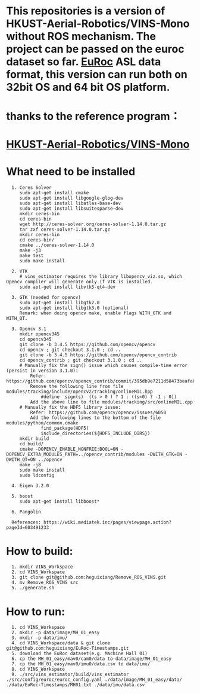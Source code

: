 # This  repositories is a version of HKUST-Aerial-Robotics/VINS-Mono without ROS mechanism. The project can be passed on the euroc dataset so far. [EuRoc](http://projects.asl.ethz.ch/datasets/doku.php?id=kmavvisualinertialdatasets) ASL data format, this version can run both on 32bit OS and 64 bit OS platform.

# thanks to the reference program： 
# [HKUST-Aerial-Robotics/VINS-Mono](https://github.com/HKUST-Aerial-Robotics/VINS-Mono)
# What need to be installed
```
  1. Ceres Solver
     sudo apt-get install cmake
     sudo apt-get install libgoogle-glog-dev
     sudo apt-get install libatlas-base-dev
     sudo apt-get install libsuitesparse-dev
     mkdir ceres-bin
     cd ceres-bin
     wget http://ceres-solver.org/ceres-solver-1.14.0.tar.gz
     tar zxf ceres-solver-1.14.0.tar.gz
     mkdir ceres-bin
     cd ceres-bin/
     cmake ../ceres-solver-1.14.0
     make -j3
     make test
     sudo make install

  2. VTK
     # vins_estimator requires the library libopencv_viz.so, which Opencv compiler will generate only if VTK is installed. 
     sudo apt-get install libvtk5-qt4-dev

  3. GTK (needed for opencv)
     sudo apt-get install libgtk2.0
     sudo apt-get install libgtk3.0 (optional)
     Remark: when doing opencv make, enable flags WITH_GTK and WITH_QT.

  3. Opencv 3.1
     mkdir opencv345
     cd opencv345
     git clone -b 3.4.5 https://github.com/opencv/opencv
     cd opencv ; git checkout 3.1.0 ; cd ..
     git clone -b 3.4.5 https://github.com/opencv/opencv_contrib
     cd opencv_contrib ; git checkout 3.1.0 ; cd ..
     # Manually fix the sign() issue which causes compile-time error (persist in version 3.1.0):     
         Refer: https://github.com/opencv/opencv_contrib/commit/395db9e7211d58473beafa6a9643d3cd49ad4eb4
         Remove the following line from file modules/tracking/include/opencv2/tracking/onlineMIL.hpp
             #define  sign(s)  ((s > 0 ) ? 1 : ((s<0) ? -1 : 0))
         Add the above line to file modules/tracking/src/onlineMIL.cpp
     # Manually fix the HDF5 library issue:
         Refer: https://github.com/opencv/opencv/issues/6050
         Add the following lines to the bottom of the file modules/python/common.cmake
             find_package(HDF5)
             include_directories(${HDF5_INCLUDE_DIRS})
     mkdir build
     cd build/
     cmake -DOPENCV_ENABLE_NONFREE:BOOL=ON -DOPENCV_EXTRA_MODULES_PATH=../opencv_contrib/modules -DWITH_GTK=ON -DWITH_QT=ON ../opencv
     make -j8
     sudo make install
     sudo ldconfig
  
  4. Eigen 3.2.0
  
  5. boost
     sudo apt-get install libboost*
     
  6. Pangolin
  
  References: https://wiki.mediatek.inc/pages/viewpage.action?pageId=603491233
```

# How to build:
```
  1. mkdir VINS_Workspace
  2. cd VINS_Workspace
  3. git clone git@github.com:heguixiang/Remove_ROS_VINS.git
  4. mv Remove_ROS_VINS src
  5. ./generate.sh
``` 
# How to run:
```
  1. cd VINS_Workspace
  2. mkdir -p data/image/MH_01_easy
  3. mkdir -p data/imu/
  4. cd VINS_Workspace/data & git clone git@github.com:heguixiang/EuRoc-Timestamps.git
  5. download the EuRoc dataset(e.g. Machine Hall 01)
  6. cp the MH_01_easy/mav0/cam0/data to data/image/MH_01_easy
  7. cp the MH_01_easy/mav0/imu0/data.csv to data/imu/
  8. cd VINS_Workspace
  9. ./src/vins_estimator/build/vins_estimator ./src/config/euroc/euroc_config.yaml ./data/image/MH_01_easy/data/ ./data/EuRoc-Timestamps/MH01.txt ./data/imu/data.csv
```  
